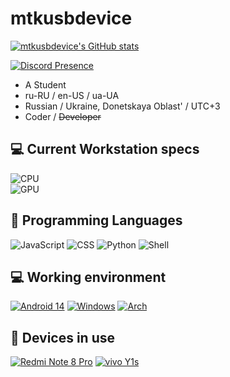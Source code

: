 # mtkusbdevice
[![mtkusbdevice's GitHub stats](https://github-readme-stats.vercel.app/api?username=mtkusbdevice&show_icons=true&theme=catppuccin_mocha&border_radius=12&hide_border=true)](https://github.com/mtkusbdevice)
 
[![Discord Presence](https://lanyard.cnrad.dev/api/935607522927198252)](https://discord.com/users/935607522927198252)

- A Student
- ru-RU / en-US / ua-UA
- Russian / Ukraine, Donetskaya Oblast' / UTC+3
- Coder / ~~Developer~~

## 💻 Current Workstation specs
![CPU](https://img.shields.io/badge/AMD-Ryzen_5_5500-ED1C24?style=for-the-badge&logo=amd&logoColor=white)
<br> 
![GPU](https://img.shields.io/badge/AMD-Radeon_Asus_Dual_RX_6500XT_4GB-ED1C24?style=for-the-badge&logo=amd&logoColor=white) 


## 🌱 Programming Languages
![JavaScript](https://img.shields.io/badge/-JavaScript-f0db4f?style=flat-square&logo=javascript&logoColor=000)
![CSS](https://img.shields.io/badge/-CSS-264de4?style=flat-square&logo=css3&logoColor=fff)
![Python](https://img.shields.io/badge/-Python-3776ab?style=flat-square&logo=python&logoColor=fff)
![Shell](https://img.shields.io/badge/-Shell-4eaa25?style=flat-square&logo=gnu%20bash&logoColor=fff)

## 💻 Working environment
[![Android 14](https://img.shields.io/badge/Android%2014%20UPC-3ddc84?style=flat-square&logo=android&logoColor=ffffff)](https://www.android.com/android-14/)
[![Windows](https://img.shields.io/badge/Windows%2011-1793d1?style=flat-square&logo=windows&logoColor=ffffff)](https://www.microsoft.com/en-us/software-download/windows10)
[![Arch](https://img.shields.io/badge/Arch%20Linux-1793d1?style=flat-square&logo=archlinux&logoColor=ffffff)](https://www.microsoft.com/en-us/software-download/windows10)

## 📱 Devices in use
[![Redmi Note 8 Pro](https://img.shields.io/badge/-Redmi%20Note%208%20Pro-orange?style=flat-square&logo=xiaomi&logoColor=ffffff)](https://www.mi.com/ru/redmi-note-8-pro/)
[![vivo Y1s](https://img.shields.io/badge/-vivo%20Y1s-blue?style=flat-square&logo=android&logoColor=ffffff)](https://vivo.com)
